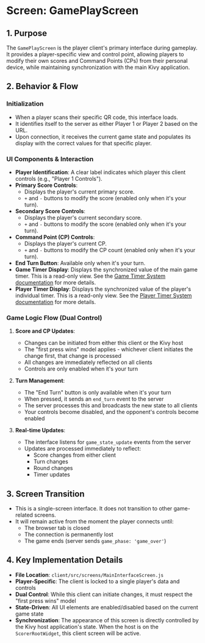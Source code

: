 # Screen: GamePlayScreen

## 1. Purpose

The `GamePlayScreen` is the player client's primary interface during gameplay. It provides a player-specific view and control point, allowing players to modify their own scores and Command Points (CPs) from their personal device, while maintaining synchronization with the main Kivy application.

## 2. Behavior & Flow

### Initialization

- When a player scans their specific QR code, this interface loads.
- It identifies itself to the server as either Player 1 or Player 2 based on the URL.
- Upon connection, it receives the current game state and populates its display with the correct values for that specific player.

### UI Components & Interaction

- **Player Identification**: A clear label indicates which player this client controls (e.g., "Player 1 Controls").
- **Primary Score Controls**:
  - Displays the player's current primary score.
  - `+` and `-` buttons to modify the score (enabled only when it's your turn).
- **Secondary Score Controls**:
  - Displays the player's current secondary score.
  - `+` and `-` buttons to modify the score (enabled only when it's your turn).
- **Command Point (CP) Controls**:
  - Displays the player's current CP.
  - `+` and `-` buttons to modify the CP count (enabled only when it's your turn).
- **End Turn Button**: Available only when it's your turn.
- **Game Timer Display**: Displays the synchronized value of the main game timer. This is a read-only view. See the [Game Timer System documentation](../../../game_timer.md) for more details.
- **Player Timer Display**: Displays the synchronized value of the player's individual timer. This is a read-only view. See the [Player Timer System documentation](../../../player_timer.md) for more details.

### Game Logic Flow (Dual Control)

1. **Score and CP Updates**:

   - Changes can be initiated from either this client or the Kivy host
   - The "first press wins" model applies - whichever client initiates the change first, that change is processed
   - All changes are immediately reflected on all clients
   - Controls are only enabled when it's your turn

2. **Turn Management**:

   - The "End Turn" button is only available when it's your turn
   - When pressed, it sends an `end_turn` event to the server
   - The server processes this and broadcasts the new state to all clients
   - Your controls become disabled, and the opponent's controls become enabled

3. **Real-time Updates**:
   - The interface listens for `game_state_update` events from the server
   - Updates are processed immediately to reflect:
     - Score changes from either client
     - Turn changes
     - Round changes
     - Timer updates

## 3. Screen Transition

- This is a single-screen interface. It does not transition to other game-related screens.
- It will remain active from the moment the player connects until:
  - The browser tab is closed
  - The connection is permanently lost
  - The game ends (server sends `game_phase: 'game_over'`)

## 4. Key Implementation Details

- **File Location**: `client/src/screens/MainInterfaceScreen.js`
- **Player-Specific**: The client is locked to a single player's data and controls
- **Dual Control**: While this client can initiate changes, it must respect the "first press wins" model
- **State-Driven**: All UI elements are enabled/disabled based on the current game state
- **Synchronization**: The appearance of this screen is directly controlled by the Kivy host application's state. When the host is on the `ScorerRootWidget`, this client screen will be active.
